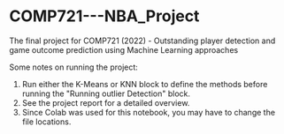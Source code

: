# COMP721---NBA_Project
The final project for COMP721 (2022) - Outstanding player detection and game outcome prediction using Machine Learning approaches

Some notes on running the project:
  1. Run either the K-Means or KNN block to define the methods before running the "Running outlier Detection" block.
  2. See the project report for a detailed overview.
  3. Since Colab was used for this notebook, you may have to change the file locations.
  

